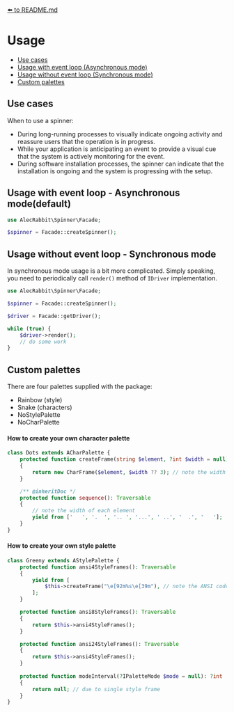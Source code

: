 [⬅️ to README.md](../README.md)
# Usage

+ [Use cases](#usecases)
+ [Usage with event loop (Asynchronous mode)](#evl)
+ [Usage without event loop (Synchronous mode)](#no-evl)
+ [Custom palettes](#palettes)

## <a name="usecases"></a> Use cases

When to use a spinner:

 - During long-running processes to visually indicate ongoing activity and reassure users that the operation is in progress.
 - While your application is anticipating an event to provide a visual cue that the system is actively monitoring for the event.
 - During software installation processes, the spinner can indicate that the installation is ongoing and the system is progressing with the setup.

## <a name="evl"></a> Usage with event loop - Asynchronous mode(default)

```php
use AlecRabbit\Spinner\Facade;

$spinner = Facade::createSpinner();
```

## <a name="no-evl"></a> Usage without event loop - Synchronous mode

In synchronous mode usage is a bit more complicated. Simply speaking, you need to periodically call `render()` method of `IDriver` implementation.

```php
use AlecRabbit\Spinner\Facade;

$spinner = Facade::createSpinner();

$driver = Facade::getDriver();

while (true) {
    $driver->render();
    // do some work 
}
```

## <a name="palettes"></a> Custom palettes

There are four palettes supplied with the package: 
- Rainbow (style)
- Snake (characters)
- NoStylePalette
- NoCharPalette

#### How to create your own character palette

```php
class Dots extends ACharPalette {
    protected function createFrame(string $element, ?int $width = null): ICharFrame
    {
        return new CharFrame($element, $width ?? 3); // note the width is 3
    }

    /** @inheritDoc */
    protected function sequence(): Traversable
    {
        // note the width of each element
        yield from ['   ', '.  ', '.. ', '...', ' ..', '  .', '   ']; 
    }
}
```

#### How to create your own style palette

```php
class Greeny extends AStylePalette {
    protected function ansi4StyleFrames(): Traversable
    {
        yield from [
            $this->createFrame("\e[92m%s\e[39m"), // note the ANSI codes
        ];
    }

    protected function ansi8StyleFrames(): Traversable
    {
        return $this->ansi4StyleFrames();
    }

    protected function ansi24StyleFrames(): Traversable
    {
        return $this->ansi4StyleFrames();
    }
    
    protected function modeInterval(?IPaletteMode $mode = null): ?int
    {
        return null; // due to single style frame
    }
}
```
